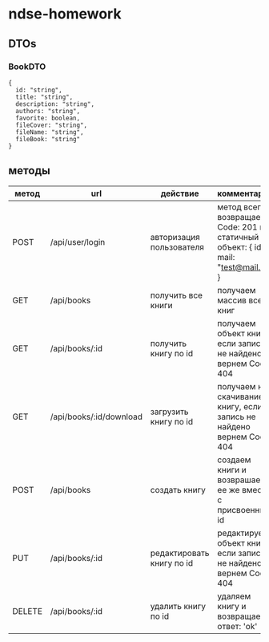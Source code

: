# ndse-homework

## DTOs

### BookDTO
```
{
  id: "string",
  title: "string",
  description: "string",
  authors: "string",
  favorite: boolean,
  fileCover: "string",
  fileName: "string",
  fileBook: "string"
}
```

## методы
| метод | url | действие | комментарий |
| --- | --- | --- | --- |
| POST| /api/user/login | авторизация пользователя | метод всегда возвращает Code: 201 и статичный объект: { id: 1, mail: "test@mail.ru" } |
| GET | /api/books | получить все книги | получаем массив всех книг |
| GET | /api/books/:id | получить книгу по id | получаем объект книги, если запись не найдено вернем Code: 404 |
| GET | /api/books/:id/download | загрузить книгу по id | получаем на скачивание книгу, если запись не найдено вернем Code: 404 |
| POST | /api/books | создать книгу | создаем книги и возврашаем ее же вместе с присвоенным id |
| PUT | /api/books/:id | редактировать книгу по id | редактируем объект книги, если запись не найдено вернем Code: 404 |
| DELETE | /api/books/:id | удалить книгу по id | удаляем книгу и возвращаем ответ: 'ok'|
